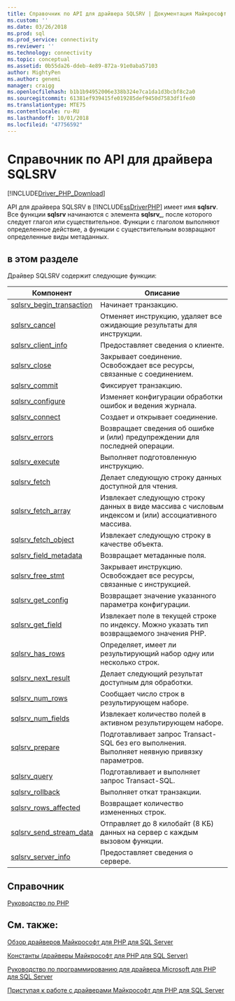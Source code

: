 ```yaml
---
title: Справочник по API для драйвера SQLSRV | Документация Майкрософт
ms.custom: ''
ms.date: 03/26/2018
ms.prod: sql
ms.prod_service: connectivity
ms.reviewer: ''
ms.technology: connectivity
ms.topic: conceptual
ms.assetid: 0b55da26-ddeb-4e89-872a-91e0aba57103
author: MightyPen
ms.author: genemi
manager: craigg
ms.openlocfilehash: b1b1b94952006e338b324e7ca1da1d3bcbf8c2a0
ms.sourcegitcommit: 61381ef939415fe019285def9450d7583df1fed0
ms.translationtype: MTE75
ms.contentlocale: ru-RU
ms.lasthandoff: 10/01/2018
ms.locfileid: "47756592"
---
```

# <a name="sqlsrv-driver-api-reference"></a>Справочник по API для драйвера SQLSRV
[!INCLUDE[Driver_PHP_Download](../../includes/driver_php_download.md)]

API для драйвера SQLSRV в [!INCLUDE[ssDriverPHP](../../includes/ssdriverphp_md.md)] имеет имя **sqlsrv**. Все функции **sqlsrv** начинаются с элемента **sqlsrv_**, после которого следует глагол или существительное. Функции с глаголом выполняют определенное действие, а функции с существительным возвращают определенные виды метаданных.  
  
## <a name="in-this-section"></a>в этом разделе  
Драйвер SQLSRV содержит следующие функции:  
  
|Компонент|Описание|  
|------------|---------------|  
|[sqlsrv_begin_transaction](../../connect/php/sqlsrv-begin-transaction.md)|Начинает транзакцию.|  
|[sqlsrv_cancel](../../connect/php/sqlsrv-cancel.md)|Отменяет инструкцию, удаляет все ожидающие результаты для инструкции.|  
|[sqlsrv_client_info](../../connect/php/sqlsrv-client-info.md)|Предоставляет сведения о клиенте.|  
|[sqlsrv_close](../../connect/php/sqlsrv-close.md)|Закрывает соединение. Освобождает все ресурсы, связанные с соединением.|  
|[sqlsrv_commit](../../connect/php/sqlsrv-commit.md)|Фиксирует транзакцию.|  
|[sqlsrv_configure](../../connect/php/sqlsrv-configure.md)|Изменяет конфигурации обработки ошибок и ведения журнала.|  
|[sqlsrv_connect](../../connect/php/sqlsrv-connect.md)|Создает и открывает соединение.|  
|[sqlsrv_errors](../../connect/php/sqlsrv-errors.md)|Возвращает сведения об ошибке и (или) предупреждении для последней операции.|  
|[sqlsrv_execute](../../connect/php/sqlsrv-execute.md)|Выполняет подготовленную инструкцию.|  
|[sqlsrv_fetch](../../connect/php/sqlsrv-fetch.md)|Делает следующую строку данных доступной для чтения.|  
|[sqlsrv_fetch_array](../../connect/php/sqlsrv-fetch-array.md)|Извлекает следующую строку данных в виде массива с числовым индексом и (или) ассоциативного массива.|  
|[sqlsrv_fetch_object](../../connect/php/sqlsrv-fetch-object.md)|Извлекает следующую строку в качестве объекта.|  
|[sqlsrv_field_metadata](../../connect/php/sqlsrv-field-metadata.md)|Возвращает метаданные поля.|  
|[sqlsrv_free_stmt](../../connect/php/sqlsrv-free-stmt.md)|Закрывает инструкцию. Освобождает все ресурсы, связанные с инструкцией.|  
|[sqlsrv_get_config](../../connect/php/sqlsrv-get-config.md)|Возвращает значение указанного параметра конфигурации.|  
|[sqlsrv_get_field](../../connect/php/sqlsrv-get-field.md)|Извлекает поле в текущей строке по индексу. Можно указать тип возвращаемого значения PHP.|  
|[sqlsrv_has_rows](../../connect/php/sqlsrv-has-rows.md)|Определяет, имеет ли результирующий набор одну или несколько строк.|  
|[sqlsrv_next_result](../../connect/php/sqlsrv-next-result.md)|Делает следующий результат доступным для обработки.|  
|[sqlsrv_num_rows](../../connect/php/sqlsrv-num-rows.md)|Сообщает число строк в результирующем наборе.|  
|[sqlsrv_num_fields](../../connect/php/sqlsrv-num-fields.md)|Извлекает количество полей в активном результирующем наборе.|  
|[sqlsrv_prepare](../../connect/php/sqlsrv-prepare.md)|Подготавливает запрос Transact-SQL без его выполнения. Выполняет неявную привязку параметров.|  
|[sqlsrv_query](../../connect/php/sqlsrv-query.md)|Подготавливает и выполняет запрос Transact-SQL.|  
|[sqlsrv_rollback](../../connect/php/sqlsrv-rollback.md)|Выполняет откат транзакции.|  
|[sqlsrv_rows_affected](../../connect/php/sqlsrv-rows-affected.md)|Возвращает количество измененных строк.|  
|[sqlsrv_send_stream_data](../../connect/php/sqlsrv-send-stream-data.md)|Отправляет до 8 килобайт (8 КБ) данных на сервер с каждым вызовом функции.|  
|[sqlsrv_server_info](../../connect/php/sqlsrv-server-info.md)|Предоставляет сведения о сервере.|  
  
## <a name="reference"></a>Справочник  
[Руководство по PHP](http://php.net/manual)  
  
## <a name="see-also"></a>См. также:  
[Обзор драйверов Майкрософт для PHP для SQL Server](../../connect/php/overview-of-the-php-sql-driver.md)

[Константы (драйверы Майкрософт для PHP для SQL Server)](../../connect/php/constants-microsoft-drivers-for-php-for-sql-server.md)

[Руководство по программированию для драйвера Microsoft для PHP для SQL Server](../../connect/php/programming-guide-for-php-sql-driver.md)

[Приступая к работе с драйверами Майкрософт для PHP для SQL Server](../../connect/php/getting-started-with-the-php-sql-driver.md)
  
